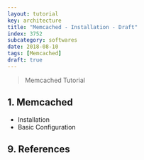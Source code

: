 ```yaml
---
layout: tutorial
key: architecture
title: "Memcached - Installation - Draft"
index: 3752
subcategory: softwares
date: 2018-08-10
tags: [Memcached]
draft: true
---
```


> Memcached Tutorial

## 1. Memcached
* Installation
* Basic Configuration


## 9. References
